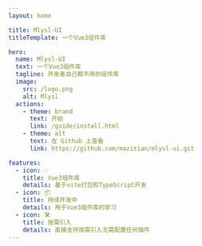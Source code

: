 ```yaml
---
layout: home

title: Mlysl-UI
titleTemplate: 一个Vue3组件库

hero:
  name: Mlysl-UI
  text: 一个Vue3组件库
  tagline: 开发者自己都不用的组件库
  image:
    src: /logo.png
    alt: Mlysl
  actions:
    - theme: brand
      text: 开始
      link: /guide/install.html
    - theme: alt
      text: 在 Github 上查看
      link: https://github.com/mazitian/mlysl-ui.git

features:
  - icon: 💡
    title: Vue3组件库
    details: 基于vite打包和TypeScript开发
  - icon: 📦
    title: 持续开发中
    details: 用于Vue3组件库的学习
  - icon: 🛠️
    title: 按需引入
    details: 直接支持按需引入无需配置任何插件
---
```


<style>
:root {
  --vp-home-hero-name-color: transparent;
  --vp-home-hero-name-background: -webkit-linear-gradient(120deg, #bd34fe, #41d1ff);
}
</style>

